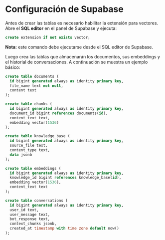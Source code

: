 # Configuración de Supabase

Antes de crear las tablas es necesario habilitar la extensión para vectores. Abre el **SQL editor** en el panel de Supabase y ejecuta:

```sql
create extension if not exists vector;
```

**Nota:** este comando debe ejecutarse desde el SQL editor de Supabase.

Luego crea las tablas que almacenarán los documentos, sus embeddings y el historial de conversaciones. A continuación se muestra un ejemplo básico:

```sql
create table documents (
  id bigint generated always as identity primary key,
  file_name text not null,
  content text
);

create table chunks (
  id bigint generated always as identity primary key,
  document_id bigint references documents(id),
  content_text text,
  embedding vector(1536)
);

create table knowledge_base (
  id bigint generated always as identity primary key,
  source_file text,
  content_type text,
  data jsonb
);

create table embeddings (
  id bigint generated always as identity primary key,
  knowledge_id bigint references knowledge_base(id),
  embedding vector(1536),
  content_text text
);

create table conversations (
  id bigint generated always as identity primary key,
  user_id text,
  user_message text,
  bot_response text,
  context_chunks jsonb,
  created_at timestamp with time zone default now()
);
```
